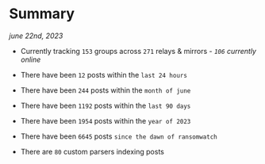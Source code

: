 
# Summary
_june 22nd, 2023_

- Currently tracking `153` groups across `271` relays & mirrors - _`106` currently online_

- There have been `12` posts within the `last 24 hours`

- There have been `244` posts within the `month of june`

- There have been `1192` posts within the `last 90 days`

- There have been `1954` posts within the `year of 2023`

- There have been `6645` posts `since the dawn of ransomwatch`

- There are `80` custom parsers indexing posts
